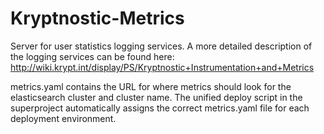 Kryptnostic-Metrics
=======================


Server for user statistics logging services. A more detailed description of the logging services can be found here: http://wiki.krypt.int/display/PS/Kryptnostic+Instrumentation+and+Metrics

metrics.yaml contains the URL for where metrics should look for the elasticsearch cluster and cluster name. The unified deploy script in the superproject automatically assigns the correct metrics.yaml file for each deployment environment.